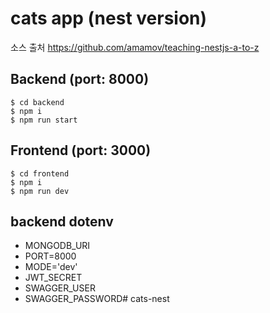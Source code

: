 # cats app (nest version)
소스 출처
https://github.com/amamov/teaching-nestjs-a-to-z

## Backend (port: 8000)
```shell
$ cd backend
$ npm i
$ npm run start
```

## Frontend (port: 3000)
```shell
$ cd frontend
$ npm i
$ npm run dev
```

## backend dotenv
* MONGODB_URI
* PORT=8000
* MODE='dev'
* JWT_SECRET
* SWAGGER_USER
* SWAGGER_PASSWORD# cats-nest
